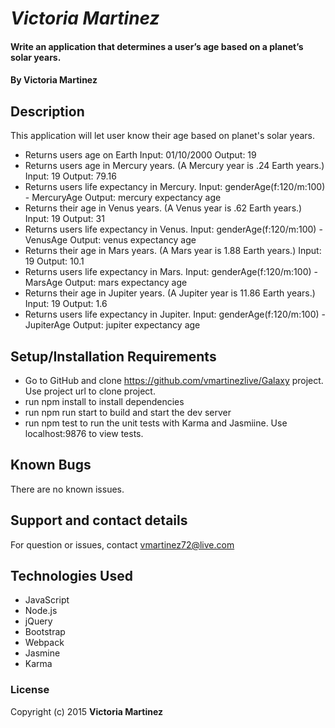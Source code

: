 # _Victoria Martinez_

#### Write an application that determines a user’s age based on a planet’s solar years.

#### By **Victoria Martinez**

## Description

This application will let user know their age based on planet's solar years.

* Returns users age on Earth
  Input: 01/10/2000
  Output: 19
* Returns users age in Mercury years. (A Mercury year is .24 Earth years.)
  Input: 19
  Output: 79.16
* Returns users life expectancy in Mercury.
  Input: genderAge(f:120/m:100) - MercuryAge
  Output: mercury expectancy age
* Returns their age in Venus years. (A Venus year is .62 Earth years.)
  Input: 19
  Output: 31
* Returns users life expectancy in Venus.
  Input: genderAge(f:120/m:100) - VenusAge
  Output: venus expectancy age
* Returns their age in Mars years. (A Mars year is 1.88 Earth years.)
  Input: 19
  Output: 10.1
* Returns users life expectancy in Mars.
  Input: genderAge(f:120/m:100) - MarsAge
  Output: mars expectancy age
* Returns their age in Jupiter years. (A Jupiter year is 11.86 Earth years.)
  Input: 19
  Output: 1.6
* Returns users life expectancy in Jupiter.
  Input: genderAge(f:120/m:100) - JupiterAge
  Output: jupiter expectancy age


## Setup/Installation Requirements

* Go to GitHub and clone   https://github.com/vmartinezlive/Galaxy project. Use project url to clone project.
* run npm install to install dependencies
* run npm run start to build and start the dev server
* run npm test to run the unit tests with Karma and Jasmiine.  Use localhost:9876 to view tests.


## Known Bugs

There are no known issues.

## Support and contact details

For question or issues, contact vmartinez72@live.com

## Technologies Used

* JavaScript
* Node.js
* jQuery
* Bootstrap
* Webpack
* Jasmine
* Karma


### License

Copyright (c) 2015 **Victoria Martinez**
